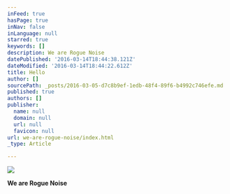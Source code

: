 ```yaml
---
inFeed: true
hasPage: true
inNav: false
inLanguage: null
starred: true
keywords: []
description: We are Rogue Noise
datePublished: '2016-03-14T18:44:38.121Z'
dateModified: '2016-03-14T18:44:22.612Z'
title: Hello
author: []
sourcePath: _posts/2016-03-05-d7c8b9ef-1edb-48f4-89f6-b4992c746efe.md
published: true
authors: []
publisher:
  name: null
  domain: null
  url: null
  favicon: null
url: we-are-rogue-noise/index.html
_type: Article

---
```

![](https://s3-us-west-2.amazonaws.com/the-grid-img/p/2e676cb07e2901fb0b2ae1ad7c22ba3dd0bb09b4.jpg)

**We are Rogue Noise**